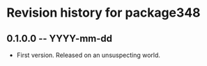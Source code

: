 # Revision history for package348

## 0.1.0.0 -- YYYY-mm-dd

* First version. Released on an unsuspecting world.
